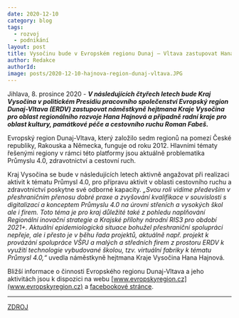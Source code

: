 ```yaml
---
date: 2020-12-10
category: blog
tags:
  - rozvoj
  - podnikání
layout: post
title: Vysočinu bude v Evropském regionu Dunaj – Vltava zastupovat Hana Hajnová
author: Redakce
authorId:  
image: posts/2020-12-10-hajnova-region-dunaj-vltava.JPG
---
```


Jihlava, 8. prosince 2020 - ***V následujících čtyřech letech bude Kraj Vysočina v politickém Presidiu pracovního společenství Evropský region Dunaj-Vltava (ERDV) zastupovat náměstkyně hejtmana Kraje Vysočina pro oblast regionálního rozvoje Hana Hajnová a případně radní kraje pro oblast kultury, památkové péče a cestovního ruchu Roman Fabeš.***
 
Evropský region Dunaj-Vltava, který založilo sedm regionů na pomezí České republiky, Rakouska a Německa, funguje od roku 2012. Hlavními tématy řešenými regiony v rámci této platformy jsou aktuálně problematika Průmyslu 4.0, zdravotnictví a cestovní ruch.

Kraj Vysočina se bude v následujících letech aktivně angažovat při realizaci aktivit k tématu Průmysl 4.0, pro přípravu aktivit v oblasti cestovního ruchu a zdravotnictví poskytne své odborné kapacity. *„Svou roli vidíme především v přeshraničním přenosu dobré praxe a zvyšování kvalifikace v souvislosti s digitalizací a konceptem Průmyslu 4.0 na úrovni střeních a vysokých škol ale i firem. Toto téma je pro kraj důležité také z pohledu naplňování Regionální inovační strategie a Krajské přílohy národní RIS3 pro období 2021+. Aktuální epidemiologická situace bohužel přeshraniční spolupráci nepřeje, ale i přesto je v běhu řada projektů, aktuálně  např. projekt k provázání spolupráce VŠPJ a malých a středních firem z prostoru ERDV k využití technologie vybudované školou, tzv. virtuální fabriky k tématu Průmysl 4.0,“* uvedla náměstkyně hejtmana Kraje Vysočina Hana Hajnová.

Bližší informace o činnosti Evropského regionu Dunaj-Vltava a jeho aktivitách jsou k dispozici na webu [www.evropskyregion.cz](www.evropskyregion.cz) a [facebookové stránce](https://m.facebook.com/EuroparegionDonauMoldauEDM).

---

[ZDROJ](https://www.kr-vysocina.cz/vysocinu-bude-v-evropskem-regionu-dunaj-vltava-zastupovat-hana-hajnova/d-4104391/p1=110316)
